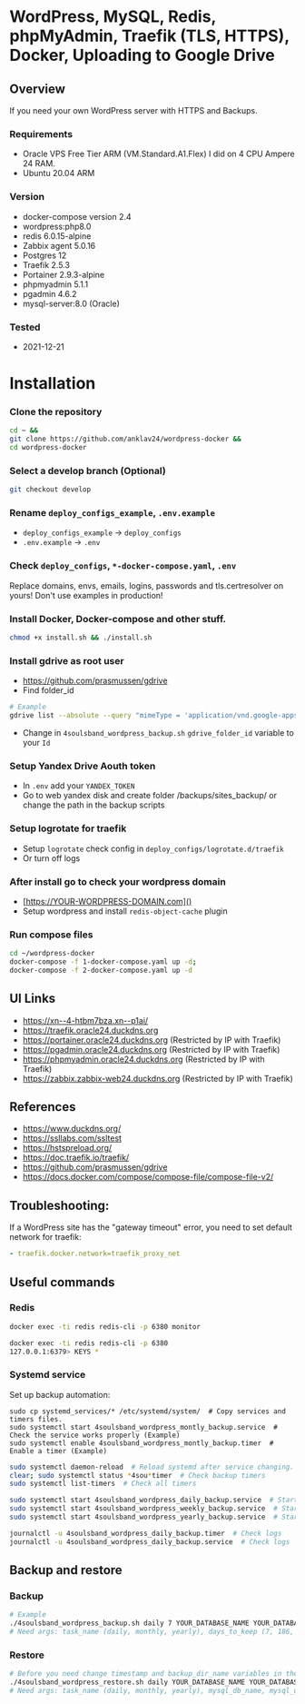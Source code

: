# WordPress, MySQL, Redis, phpMyAdmin, Traefik (TLS, HTTPS), Docker, Uploading to Google Drive

## Overview
If you need your own WordPress server with HTTPS and Backups.

### Requirements
- Oracle VPS Free Tier ARM (VM.Standard.A1.Flex) I did on 4 CPU Ampere 24 RAM.
- Ubuntu 20.04 ARM

### Version
- docker-compose version 2.4
- wordpress:php8.0
- redis 6.0.15-alpine
- Zabbix agent 5.0.16
- Postgres 12
- Traefik 2.5.3
- Portainer 2.9.3-alpine
- phpmyadmin 5.1.1
- pgadmin 4.6.2
- mysql-server:8.0 (Oracle)

### Tested
- 2021-12-21

# Installation
### Clone the repository
```bash
cd ~ &&
git clone https://github.com/anklav24/wordpress-docker &&
cd wordpress-docker
```

### Select a develop branch (Optional)
```bash
git checkout develop
```

### Rename ```deploy_configs_example```, ```.env.example```
- ```deploy_configs_example``` -> ```deploy_configs```
- ```.env.example``` -> ```.env```

### Check ```deploy_configs```, ```*-docker-compose.yaml```, ```.env```
Replace domains, envs, emails, logins, passwords and tls.certresolver on yours!
Don't use examples in production!

### Install Docker, Docker-compose and other stuff.
```bash
chmod +x install.sh && ./install.sh
```
### Install gdrive as root user
- https://github.com/prasmussen/gdrive
- Find folder_id
```bash
# Example
gdrive list --absolute --query "mimeType = 'application/vnd.google-apps.folder' and name contains 'backup'" --max 1000
```
- Change in `4soulsband_wordpress_backup.sh` `gdrive_folder_id` variable to your `Id`

### Setup Yandex Drive Aouth token

- In `.env` add your `YANDEX_TOKEN`
- Go to web yandex disk and create folder /backups/sites_backup/ or change the path in the backup scripts

### Setup logrotate for traefik
- Setup `logrotate` check config in `deploy_configs/logrotate.d/traefik`
- Or turn off logs

### After install go to check your wordpress domain
- [https://YOUR-WORDPRESS-DOMAIN.com]()
- Setup wordpress and install ```redis-object-cache``` plugin

### Run compose files
```bash
cd ~/wordpress-docker
docker-compose -f 1-docker-compose.yaml up -d; 
docker-compose -f 2-docker-compose.yaml up -d
```

## UI Links
- https://xn--4-htbm7bza.xn--p1ai/
- https://traefik.oracle24.duckdns.org
- https://portainer.oracle24.duckdns.org (Restricted by IP with Traefik)
- https://pgadmin.oracle24.duckdns.org (Restricted by IP with Traefik)
- https://phpmyadmin.oracle24.duckdns.org (Restricted by IP with Traefik)
- https://zabbix.zabbix-web24.duckdns.org (Restricted by IP with Traefik)

## References
- https://www.duckdns.org/
- https://ssllabs.com/ssltest
- https://hstspreload.org/
- https://doc.traefik.io/traefik/
- https://github.com/prasmussen/gdrive
- https://docs.docker.com/compose/compose-file/compose-file-v2/

## Troubleshooting:
If a WordPress site has the "gateway timeout" error, you need to set default network for traefik:
```yaml
- traefik.docker.network=traefik_proxy_net
```

## Useful commands
### Redis
```bash
docker exec -ti redis redis-cli -p 6380 monitor

docker exec -ti redis redis-cli -p 6380
127.0.0.1:6379> KEYS *
```

### Systemd service
Set up backup automation:
```
sudo cp systemd_services/* /etc/systemd/system/  # Copy services and timers files.
sudo systemctl start 4soulsband_wordpress_montly_backup.service  # Check the service works properly (Example)
sudo systemctl enable 4soulsband_wordpress_montly_backup.timer  # Enable a timer (Example)
```
```bash
sudo systemctl daemon-reload  # Reload systemd after service changing.
clear; sudo systemctl status *4sou*timer  # Check backup timers
sudo systemctl list-timers  # Check all timers

sudo systemctl start 4soulsband_wordpress_daily_backup.service  # Start the backup manually.
sudo systemctl start 4soulsband_wordpress_weekly_backup.service  # Start the backup manually.
sudo systemctl start 4soulsband_wordpress_yearly_backup.service  # Start the backup manually. With Google Drive Sync

journalctl -u 4soulsband_wordpress_daily_backup.timer  # Check logs
journalctl -u 4soulsband_wordpress_daily_backup.service  # Check logs
```

## Backup and restore
### Backup
```bash
# Example
./4soulsband_wordpress_backup.sh daily 7 YOUR_DATABASE_NAME YOUR_DATABASE_USER YOUR_DATABASE_PASSWORD true
# Need args: task_name (daily, monthly, yearly), days_to_keep (7, 186, 1825), mysql_db_name, mysql_user, mysql_password, [debug (true)]
```
### Restore
```bash
# Before you need change timestamp and backup_dir_name variables in the file 
./4soulsband_wordpress_restore.sh daily YOUR_DATABASE_NAME YOUR_DATABASE_USER YOUR_DATABASE_PASSWORD true
# Need args: task_name (daily, monthly, yearly), mysql_db_name, mysql_user, mysql_password, [debug (true)]
```
